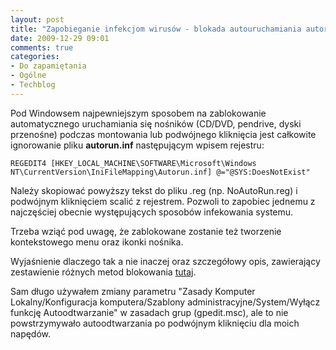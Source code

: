 ```yaml
---
layout: post
title: "Zapobieganie infekcjom wirusów - blokada autouruchamiania autorun.inf"
date: 2009-12-29 09:01
comments: true
categories:
- Do zapamiętania
- Ogólne
- Techblog
---
```

<p>Pod Windowsem najpewniejszym sposobem na zablokowanie automatycznego uruchamiania się nośników (CD/DVD, pendrive, dyski przenośne) podczas montowania lub podwójnego kliknięcia jest całkowite ignorowanie pliku <b>autorun.inf</b> następującym wpisem rejestru:</p>
<p><code>REGEDIT4 [HKEY_LOCAL_MACHINE\SOFTWARE\Microsoft\Windows NT\CurrentVersion\IniFileMapping\Autorun.inf] @="@SYS:DoesNotExist"</code></p>
<p>Należy skopiować powyższy tekst do pliku .reg (np. NoAutoRun.reg) i podwójnym kliknięciem scalić z rejestrem. Pozwoli to zapobiec jednemu z najczęściej obecnie występujących sposobów infekowania systemu.</p>
<p>Trzeba wziąć pod uwagę, że zablokowane zostanie też tworzenie kontekstowego menu oraz ikonki nośnika.</p>
<p>Wyjaśnienie dlaczego tak a nie inaczej oraz szczegółowy opis, zawierający zestawienie różnych metod blokowania <a href="http://www.publicsafety.gc.ca/prg/em/ccirc/2008/tr08-004-eng.aspx">tutaj</a>.</p>
<p>Sam długo używałem zmiany parametru "Zasady Komputer Lokalny/Konfiguracja komputera/Szablony administracyjne/System/Wyłącz funkcję Autoodtwarzanie" w zasadach grup (gpedit.msc), ale to nie powstrzymywało autoodtwarzania po podwójnym kliknięciu dla moich napędów.</p>
		